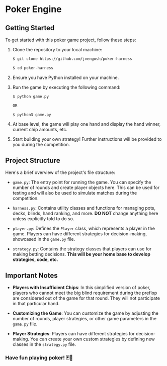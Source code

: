 # Poker Engine

## Getting Started

To get started with this poker game project, follow these steps:

1. Clone the repository to your local machine:

   ```bash
   $ git clone https://github.com/jvengosh/poker-harness
   ````
   ```bash
   $ cd poker-harness
   ```
2. Ensure you have Python installed on your machine.
3. Run the game by executing the following command:
    ```bash
   $ python game.py
   
   OR 
   
   $ python3 game.py
   ```
4. At base level, the game will play one hand and display the hand winner, current chip amounts, etc.
5. Start building your own strategy! Further instructions will be provided to you during the competition.

## Project Structure
Here's a brief overview of the project's file structure:

- `game.py`: The entry point for running the game. You can specify the number of rounds and create player objects here. This can be used for testing and will also be used to simulate matches during the competition.

- `harness.py`: Contains utility classes and functions for managing pots, decks, blinds, hand ranking, and more. **DO NOT** change anything here unless explicitly told to do so.

- `player.py`: Defines the `Player` class, which represents a player in the game. Players can have different strategies for decision-making, showcased in the `game.py` file.

- `strategy.py`: Contains the strategy classes that players can use for making betting decisions. **This will be your home base to develop strategies, code, etc.**


## Important Notes
- **Players with Insufficient Chips**: In this simplified version of poker, players who cannot meet the big blind requirement during the preflop are considered out of the game for that round. They will not participate in that particular hand.

- **Customizing the Game**: You can customize the game by adjusting the number of rounds, player strategies, or other game parameters in the `game.py` file.

- **Player Strategies**: Players can have different strategies for decision-making. You can create your own custom strategies by defining new classes in the `strategy.py` file.


### Have fun playing poker! 🃏🎉
